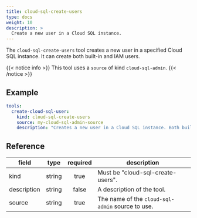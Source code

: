 ```yaml
---
title: cloud-sql-create-users
type: docs
weight: 10
description: >
  Create a new user in a Cloud SQL instance.
---
```


The `cloud-sql-create-users` tool creates a new user in a specified Cloud SQL
instance. It can create both built-in and IAM users.

{{< notice info >}}
This tool uses a `source` of kind `cloud-sql-admin`.
{{< /notice >}}

## Example

```yaml
tools:
  create-cloud-sql-user:
    kind: cloud-sql-create-users
    source: my-cloud-sql-admin-source
    description: "Creates a new user in a Cloud SQL instance. Both built-in and IAM users are supported. IAM users require an email account as the user name. IAM is the more secure and recommended way to manage users. The agent should always ask the user what type of user they want to create. For more information, see https://cloud.google.com/sql/docs/postgres/add-manage-iam-users"
```

## Reference

| **field**    |  **type** | **required** | **description**                                  |
| ------------ | :-------: | :----------: | ------------------------------------------------ |
| kind         |   string  |     true     | Must be "cloud-sql-create-users".                |
| description  |   string  |     false    | A description of the tool.                       |
| source       |   string  |     true     | The name of the `cloud-sql-admin` source to use. |
